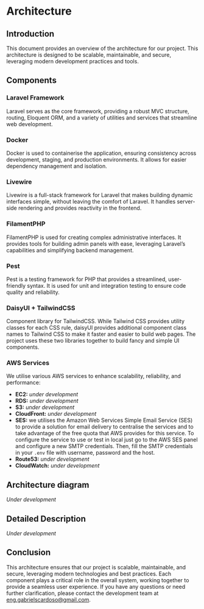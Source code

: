 # Architecture

## Introduction

This document provides an overview of the architecture for our project. This architecture is designed to be scalable, maintainable, and secure, leveraging modern development practices and tools.

## Components

### Laravel Framework

Laravel serves as the core framework, providing a robust MVC structure, routing, Eloquent ORM, and a variety of utilities and services that streamline web development.

### Docker

Docker is used to containerise the application, ensuring consistency across development, staging, and production environments. It allows for easier dependency management and isolation.

### Livewire

Livewire is a full-stack framework for Laravel that makes building dynamic interfaces simple, without leaving the comfort of Laravel. It handles server-side rendering and provides reactivity in the frontend.

### FilamentPHP

FilamentPHP is used for creating complex administrative interfaces. It provides tools for building admin panels with ease, leveraging Laravel’s capabilities and simplifying backend management.

### Pest

Pest is a testing framework for PHP that provides a streamlined, user-friendly syntax. It is used for unit and integration testing to ensure code quality and reliability.

### DaisyUI + TailwindCSS

Component library for TailwindCSS. While Tailwind CSS provides utility classes for each CSS rule, daisyUI provides additional component class names to Tailwind CSS to make it faster and easier to build web pages. The project uses these two libraries together to build fancy and simple UI components.

### AWS Services

We utilise various AWS services to enhance scalability, reliability, and performance:

- **EC2:** *under development*
- **RDS:** *under development*
- **S3:** *under development*
- **CloudFront:** *under development*
- **SES:** we utilises the Amazon Web Services Simple Email Service (SES) to provide a solution for email delivery to centralise the services and to take advantage of the free quota that AWS provides for this service. To configure the service to use or test in local just go to the AWS SES panel and configure a new SMTP credentials. Then, fill the SMTP credentials in your `.env` file with username, password and the host.
- **Route53:** *under development*
- **CloudWatch:** *under development*

## Architecture diagram

*Under development*

## Detailed Description

*Under development*

## Conclusion

This architecture ensures that our project is scalable, maintainable, and secure, leveraging modern technologies and best practices. Each component plays a critical role in the overall system, working together to provide a seamless user experience. If you have any questions or need further clarification, please contact the development team at [eng.gabrielscardoso@gmail.com](mailto:eng.gabrielscardoso@gmail.com).
